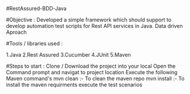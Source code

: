 #RestAssured-BDD-Java

#Objective :
Developed a simple framework which should support to develop automation test scripts for Rest API services in Java.
Data driven Aproach

#Tools / libraries used :

1.Java
2.Rest Assured
3.Cucumber
4.JUnit
5.Maven


#Steps to start :
Clone / Download the project into your local
Open the Command prompt and navigat to project location
Execute the following Maven command's
mvn clean :- To clean the maven repo
mvn install :- To install the maven requirments
execute the test scenarios